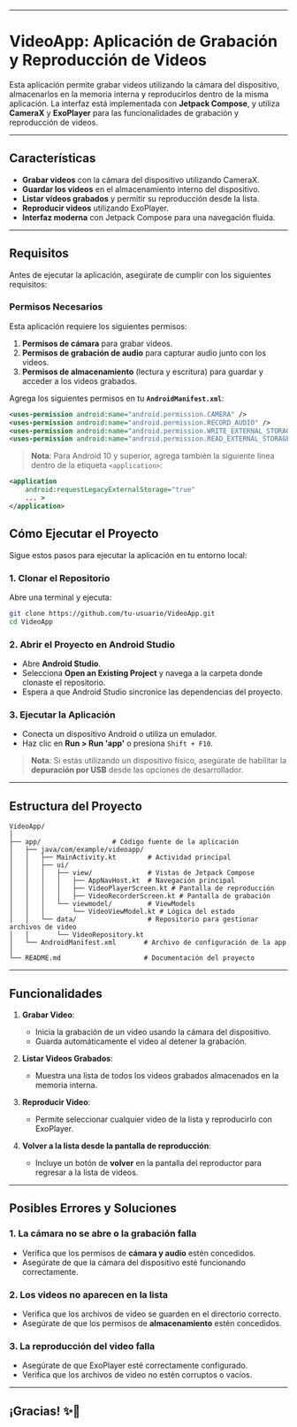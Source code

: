 
---

# **VideoApp: Aplicación de Grabación y Reproducción de Videos**

Esta aplicación permite grabar videos utilizando la cámara del dispositivo, almacenarlos en la memoria interna y reproducirlos dentro de la misma aplicación. La interfaz está implementada con **Jetpack Compose**, y utiliza **CameraX** y **ExoPlayer** para las funcionalidades de grabación y reproducción de videos.

---

## **Características**

- **Grabar videos** con la cámara del dispositivo utilizando CameraX.
- **Guardar los videos** en el almacenamiento interno del dispositivo.
- **Listar videos grabados** y permitir su reproducción desde la lista.
- **Reproducir videos** utilizando ExoPlayer.
- **Interfaz moderna** con Jetpack Compose para una navegación fluida.

---

## **Requisitos**

Antes de ejecutar la aplicación, asegúrate de cumplir con los siguientes requisitos:

### **Permisos Necesarios**
Esta aplicación requiere los siguientes permisos:

1. **Permisos de cámara** para grabar videos.
2. **Permisos de grabación de audio** para capturar audio junto con los videos.
3. **Permisos de almacenamiento** (lectura y escritura) para guardar y acceder a los videos grabados.

Agrega los siguientes permisos en tu **`AndroidManifest.xml`**:

```xml
<uses-permission android:name="android.permission.CAMERA" />
<uses-permission android:name="android.permission.RECORD_AUDIO" />
<uses-permission android:name="android.permission.WRITE_EXTERNAL_STORAGE" />
<uses-permission android:name="android.permission.READ_EXTERNAL_STORAGE" />
```

> **Nota**: Para Android 10 y superior, agrega también la siguiente línea dentro de la etiqueta `<application>`:

```xml
<application
    android:requestLegacyExternalStorage="true"
    ... >
</application>
```

## **Cómo Ejecutar el Proyecto**

Sigue estos pasos para ejecutar la aplicación en tu entorno local:

### **1. Clonar el Repositorio**
Abre una terminal y ejecuta:

```bash
git clone https://github.com/tu-usuario/VideoApp.git
cd VideoApp
```

### **2. Abrir el Proyecto en Android Studio**
- Abre **Android Studio**.
- Selecciona **Open an Existing Project** y navega a la carpeta donde clonaste el repositorio.
- Espera a que Android Studio sincronice las dependencias del proyecto.

### **3. Ejecutar la Aplicación**
- Conecta un dispositivo Android o utiliza un emulador.
- Haz clic en **Run > Run 'app'** o presiona `Shift + F10`.

> **Nota**: Si estás utilizando un dispositivo físico, asegúrate de habilitar la **depuración por USB** desde las opciones de desarrollador.

---

## **Estructura del Proyecto**

```plaintext
VideoApp/
│
├── app/                  # Código fuente de la aplicación
│   ├── java/com/example/videoapp/
│   │   ├── MainActivity.kt        # Actividad principal
│   │   ├── ui/
│   │   │   ├── view/              # Vistas de Jetpack Compose
│   │   │   │   ├── AppNavHost.kt  # Navegación principal
│   │   │   │   ├── VideoPlayerScreen.kt # Pantalla de reproducción
│   │   │   │   ├── VideoRecorderScreen.kt # Pantalla de grabación
│   │   │   └── viewmodel/         # ViewModels
│   │   │       └── VideoViewModel.kt # Lógica del estado
│   │   └── data/                  # Repositorio para gestionar archivos de video
│   │       └── VideoRepository.kt
│   └── AndroidManifest.xml       # Archivo de configuración de la app
│
└── README.md                     # Documentación del proyecto
```

---

## **Funcionalidades**

1. **Grabar Video**:
   - Inicia la grabación de un video usando la cámara del dispositivo.
   - Guarda automáticamente el video al detener la grabación.

2. **Listar Videos Grabados**:
   - Muestra una lista de todos los videos grabados almacenados en la memoria interna.

3. **Reproducir Video**:
   - Permite seleccionar cualquier video de la lista y reproducirlo con ExoPlayer.

4. **Volver a la lista desde la pantalla de reproducción**:
   - Incluye un botón de **volver** en la pantalla del reproductor para regresar a la lista de videos.

---

## **Posibles Errores y Soluciones**

### **1. La cámara no se abre o la grabación falla**
- Verifica que los permisos de **cámara y audio** estén concedidos.
- Asegúrate de que la cámara del dispositivo esté funcionando correctamente.

### **2. Los videos no aparecen en la lista**
- Verifica que los archivos de video se guarden en el directorio correcto.
- Asegúrate de que los permisos de **almacenamiento** estén concedidos.

### **3. La reproducción del video falla**
- Asegúrate de que ExoPlayer esté correctamente configurado.
- Verifica que los archivos de video no estén corruptos o vacíos.

---

## ¡Gracias! ✨👋
